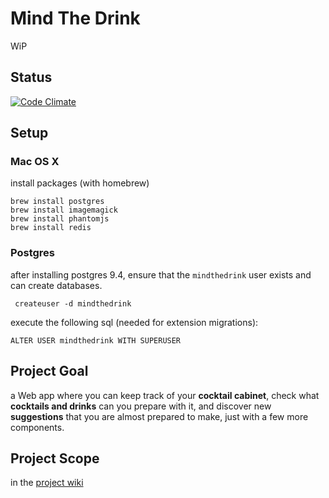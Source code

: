# Mind The Drink

WiP

## Status

[![Code Climate](https://codeclimate.com/github/mindthedrink/mindthedrink_app.png)](https://codeclimate.com/github/mindthedrink/mindthedrink_app)

## Setup

### Mac OS X

install packages (with homebrew)

    brew install postgres
    brew install imagemagick
    brew install phantomjs
    brew install redis

### Postgres
after installing postgres 9.4, ensure that the `mindthedrink` user exists and can create databases.

     createuser -d mindthedrink

execute the following sql (needed for extension migrations):

    ALTER USER mindthedrink WITH SUPERUSER


## Project Goal

a Web app where you can keep track of your **cocktail cabinet**, check what **cocktails and drinks** can you prepare with it, and discover new **suggestions** that you are almost prepared to make, just with a few more components.

## Project Scope

in the [project wiki](https://github.com/mindthedrink/mindthedrink_app/wiki)


